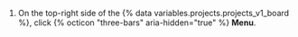 1. On the top-right side of the {% data variables.projects.projects_v1_board %}, click {% octicon "three-bars" aria-hidden="true" %} **Menu**.

